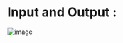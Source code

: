 # Input and Output : 

![image](https://github.com/sabrina-mostafa/Computer_Graphics/assets/78508655/70afa5db-5059-4811-8ebb-deae78aea7f8)
